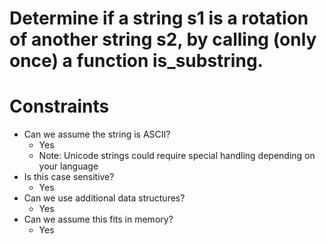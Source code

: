 # Determine if a string s1 is a rotation of another string s2, by calling (only once) a function is_substring.

#  Constraints
* Can we assume the string is ASCII?
  * Yes
  * Note: Unicode strings could require special handling depending on your language
* Is this case sensitive?
  * Yes
* Can we use additional data structures?
  * Yes
* Can we assume this fits in memory?
  * Yes
